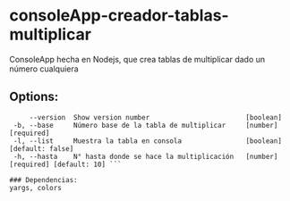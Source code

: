 # consoleApp-creador-tablas-multiplicar
ConsoleApp hecha en Nodejs, que crea tablas de multiplicar dado un número cualquiera

## Options:
 ```     --help     Show help                              [boolean]
      --version  Show version number                        [boolean]
  -b, --base     Número base de la tabla de multiplicar     [number] [required]
  -l, --list     Muestra la tabla en consola                [boolean] [default: false]
  -h, --hasta    N° hasta donde se hace la multiplicación   [number] [required] [default: 10] ```

### Dependencias: 
yargs, colors

